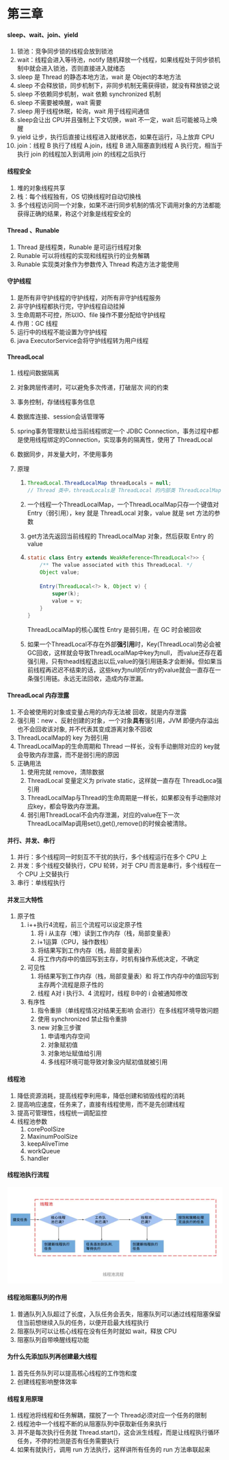 # 第三章



#### sleep、wait、join、yield

1. 锁池：竞争同步锁的线程会放到锁池
2. wait：线程会进入等待池，notify 随机释放一个线程，如果线程处于同步锁机制中就会进入锁池，否则直接进入就绪态
3. sleep 是 Thread 的静态本地方法，wait 是 Object的本地方法
4. sleep 不会释放锁，同步机制下，非同步机制无需获得锁，就没有释放锁之说
5. sleep 不依赖同步机制，wait 依赖 synchronized 机制
6. sleep 不需要被唤醒，wait 需要
7. sleep 用于线程休眠，轮询，wait 用于线程间通信
8. sleep会让出 CPU并且强制上下文切换，wait 不一定，wait 后可能被马上唤醒
9. yield 让步，执行后直接让线程进入就绪状态，如果在运行，马上放弃 CPU
10. join：线程 B 执行了线程 A.join，线程 B 进入阻塞直到线程 A 执行完，相当于执行 join 的线程加入到调用 join 的线程之后执行



#### 线程安全

1. 堆的对象线程共享
2. 栈：每个线程独有，OS 切换线程时自动切换栈
3. 多个线程访问同一个对象，如果不进行同步机制的情况下调用对象的方法都能获得正确的结果，称这个对象是线程安全的



#### Thread 、Runable

1. Thread 是线程类，Runable 是可运行线程对象
2. Runable 可以将线程的实现和线程执行的业务解耦
3. Runable 实现类对象作为参数传入 Thread 构造方法才能使用



#### 守护线程

1. 是所有非守护线程的守护线程，对所有非守护线程服务
2. 非守护线程都执行完，守护线程自动挂掉
3. 生命周期不可控，所以IO、file 操作不要分配给守护线程
4. 作用：GC 线程
5. 运行中的线程不能设置为守护线程
6. java ExecutorService会将守护线程转为用户线程



#### ThreadLocal

1. 线程间数据隔离

2. 对象跨层传递时，可以避免多次传递，打破层次 间的约束

3. 事务控制，存储线程事务信息

4. 数据库连接、session会话管理等

5. spring事务管理默认给当前线程绑定一个 JDBC Connection，事务过程中都是使用线程绑定的Connection，实现事务的隔离性，使用了 ThreadLocal

6. 数据同步，并发量大时，不使用事务

7. 原理

   1. ```java
      ThreadLocal.ThreadLocalMap threadLocals = null;
      // Thread 类中，threadLocals是 ThreadLocal 的内部类 ThreadLocalMap
      ```

   2. 一个线程一个ThreadLocalMap，一个ThreadLocalMap只存一个键值对Entry（弱引用），key 就是 ThreadLocal 对象，value 就是 set 方法的参数

   3. get方法先返回当前线程的 ThreadLocalMap 对象，然后获取 Entry 的 value

   4. ```java
      static class Entry extends WeakReference<ThreadLocal<?>> {
          /** The value associated with this ThreadLocal. */
          Object value;
      
          Entry(ThreadLocal<?> k, Object v) {
              super(k);
              value = v;
          }
      }
      ```

      ThreadLocalMap的核心属性 Entry 是弱引用，在 GC 时会被回收

   5. 如果一个ThreadLocal不存在外部**强引用**时，Key(ThreadLocal)势必会被GC回收，这样就会导致ThreadLocalMap中key为null， 而value还存在着强引用，只有thead线程退出以后,value的强引用链条才会断掉。但如果当前线程再迟迟不结束的话，这些key为null的Entry的value就会一直存在一条强引用链。永远无法回收，造成内存泄漏。



#### ThreadLocal 内存泄露

1. 不会被使用的对象或变量占用的内存无法被 回收，就是内存泄露
2. 强引用：new 、反射创建的对象，一个对象**具有**强引用，JVM 即便内存溢出也不会回收该对象, 并不代表其变成游离对象不回收
3. ThreadLocalMap的 key 为弱引用
4. ThreadLocalMap的生命周期和 Thread 一样长，没有手动删除对应的 key就会导致内存泄露，而不是弱引用的原因
5. 正确用法
   1. 使用完就 remove，清除数据
   2. ThreadLocal 变量定义为 private static，这样就一直存在 ThreadLoca强引用
   3. ThreadLocalMap与Thread的生命周期是一样长，如果都没有手动删除对应key，都会导致内存泄漏。
   4. 弱引用ThreadLocal不会内存泄漏，对应的value在下一次ThreadLocalMap调用set(),get(),remove()的时候会被清除。



#### 并行、并发、串行

1. 并行：多个线程同一时刻互不干扰的执行，多个线程运行在多个 CPU 上
2. 并发：多个线程交替执行，CPU 轮转，对于 CPU 而言是串行，多个线程在一个 CPU 上交替执行
3. 串行：单线程执行



#### 并发三大特性

1. 原子性
   1. i++执行4流程，前三个流程可以设定原子性
      1. 将 i 从主存（堆）读到工作内存（栈，局部变量表）
      2. i+1运算（CPU，操作数栈）
      3. 将结果写到工作内存（栈，局部变量表）
      4. 将工作内存中的值回写到主存，时机有操作系统决定，不确定
   2. 可见性
      1. 将结果写到工作内存（栈，局部变量表）和 将工作内存中的值回写到主存两个流程是原子性的
      2. 线程 A对 i 执行3、4 流程时，线程 B中的 i 会被通知修改
   3. 有序性
      1. 指令重排（单线程情况对结果无影响 会进行）在多线程环境导致问题
      2. 使用 synchronized 禁止指令重排
      3. new 对象三步骤
         1. 申请堆内存空间
         2. 对象赋初值
         3. 对象地址赋值给引用
         4. 多线程环境可能导致对象没内赋初值就被引用

#### 线程池

1. 降低资源消耗，提高线程李利用率，降低创建和销毁线程的消耗
2. 提高响应速度，任务来了，直接有线程使用，而不是先创建线程
3. 提高可管理性，线程统一调配监控
4. 线程池参数
   1. corePoolSize
   2. MaxinumPoolSize
   3. keepAliveTime
   4. workQueue
   5. handler



#### 线程池执行流程

![线程池执行流程](../附件/线程池执行流程.png)



#### 线程池阻塞队列的作用

1. 普通队列入队超过了长度，入队任务会丢失，阻塞队列可以通过线程阻塞保留住当前想继续入队的任务，以便开启最大线程执行
2. 阻塞队列可以让核心线程在没有任务时就如 wait，释放 CPU
3. 阻塞队列自带唤醒线程功能



#### 为什么先添加队列再创建最大线程

1. 首先任务队列可以提高核心线程的工作饱和度
2. 创建线程影响整体效率



#### 线程复用原理

1. 线程池将线程和任务解耦，摆脱了一个 Thread必须对应一个任务的限制
2. 线程池中一个线程不断的从阻塞队列中获取新任务来执行
3. 并不是每次执行任务就 Thread.start()，这会派生线程，而是让线程执行循环任务，不停的检测是否有任务需要执行
4. 如果有就执行，调用 run 方法执行，这样讲所有任务的 run 方法串联起来

